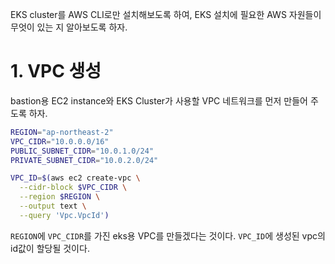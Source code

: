 EKS cluster를 AWS CLI로만 설치해보도록 하여, EKS 설치에 필요한 AWS 자원들이 무엇이 있는 지 알아보도록 하자. 

# 1. VPC 생성
bastion용 EC2 instance와 EKS Cluster가 사용할 VPC 네트워크를 먼저 만들어 주도록 하자.

```sh
REGION="ap-northeast-2"
VPC_CIDR="10.0.0.0/16"
PUBLIC_SUBNET_CIDR="10.0.1.0/24"
PRIVATE_SUBNET_CIDR="10.0.2.0/24"

VPC_ID=$(aws ec2 create-vpc \
  --cidr-block $VPC_CIDR \
  --region $REGION \
  --output text \
  --query 'Vpc.VpcId')
```
`REGION`에 `VPC_CIDR`를 가진 eks용 VPC를 만들겠다는 것이다. `VPC_ID`에 생성된 vpc의 id값이 할당될 것이다.

